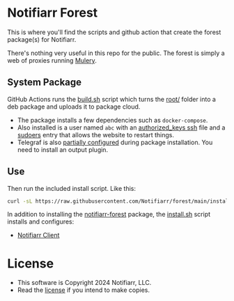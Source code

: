 # Notifiarr Forest

This is where you'll find the scripts and github action that create the forest package(s) for Notifiarr.

There's nothing very useful in this repo for the public. 
The forest is simply a web of proxies running [Mulery](https://github.com/golift/mulery).

## System Package

GitHub Actions runs the [build.sh](build.sh) script which turns the [root/](root/) folder into a deb package and uploads it to package cloud.

- The package installs a few dependencies such as `docker-compose`.
- Also installed is a user named `abc` with an [authorized_keys ssh](root/home/abc/.ssh/authorized_keys)
    file and a [sudoers](root/etc/sudoers.d/workers) entry that allows the website to restart things.
- Telegraf is also [partially configured](root/etc/telegraf/telegraf.d/notifiarr.conf) during package installation.
  You need to install an output plugin.

## Use

Then run the included install script. Like this:
```bash
curl -sL https://raw.githubusercontent.com/Notifiarr/forest/main/install.sh | sudo bash
```

In addition to installing the [notifiarr-forest](https://packagecloud.io/app/golift/nonpublic/search?q=notifiarr-forest)
package, the [install.sh](install.sh) script installs and configures:

- [Notifiarr Client](https://github.com/Notifiarr/notifiarr)


# License

- This software is Copyright 2024 Notifiarr, LLC.
- Read the [license](LICENSE) if you intend to make copies.